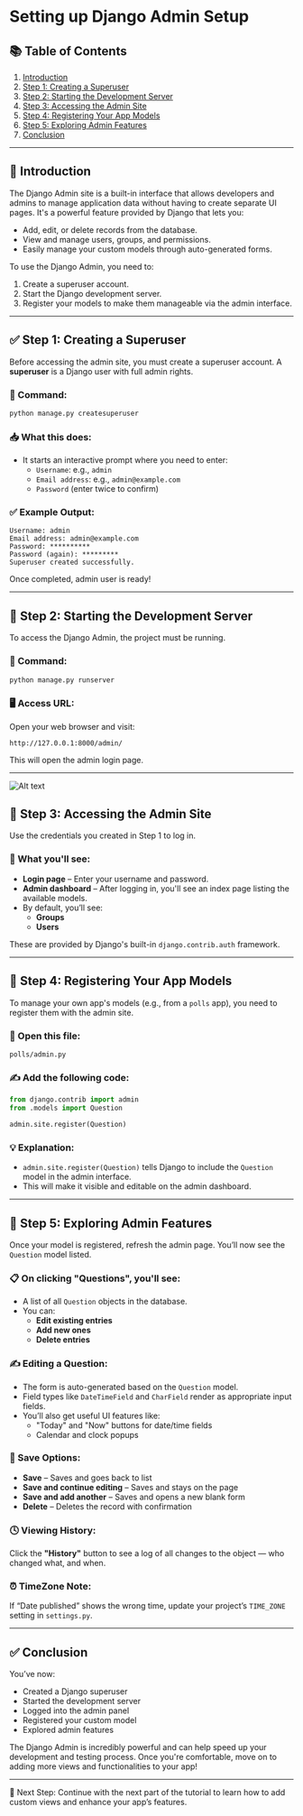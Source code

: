# Setting up Django Admin Setup

## 📚 Table of Contents

1. [Introduction](#introduction)
2. [Step 1: Creating a Superuser](#step-1-creating-a-superuser)
3. [Step 2: Starting the Development Server](#step-2-starting-the-development-server)
4. [Step 3: Accessing the Admin Site](#step-3-accessing-the-admin-site)
5. [Step 4: Registering Your App Models](#step-4-registering-your-app-models)
6. [Step 5: Exploring Admin Features](#step-5-exploring-admin-features)
7. [Conclusion](#conclusion)

---

## 🧠 Introduction

The Django Admin site is a built-in interface that allows developers and admins to manage application data without having to create separate UI pages. It's a powerful feature provided by Django that lets you:

- Add, edit, or delete records from the database.
- View and manage users, groups, and permissions.
- Easily manage your custom models through auto-generated forms.

To use the Django Admin, you need to:

1. Create a superuser account.
2. Start the Django development server.
3. Register your models to make them manageable via the admin interface.

---

## ✅ Step 1: Creating a Superuser

Before accessing the admin site, you must create a superuser account. A **superuser** is a Django user with full admin rights.

### 🔧 Command:

```bash
python manage.py createsuperuser
```

### 📥 What this does:

- It starts an interactive prompt where you need to enter:
  - `Username`: e.g., `admin`
  - `Email address`: e.g., `admin@example.com`
  - `Password` (enter twice to confirm)

### ✅ Example Output:

```text
Username: admin
Email address: admin@example.com
Password: **********
Password (again): *********
Superuser created successfully.
```

Once completed, admin user is ready!

---

## 🚀 Step 2: Starting the Development Server

To access the Django Admin, the project must be running.

### 🔧 Command:

```bash
python manage.py runserver
```

### 🖥️ Access URL:

Open your web browser and visit:

```
http://127.0.0.1:8000/admin/
```

This will open the admin login page.

---

![Alt text](https://docs.djangoproject.com/en/4.2/_images/admin01.png)

## 🔐 Step 3: Accessing the Admin Site

Use the credentials you created in Step 1 to log in.

### 🧾 What you'll see:

- **Login page** – Enter your username and password.
- **Admin dashboard** – After logging in, you'll see an index page listing the available models.
- By default, you’ll see:
  - **Groups**
  - **Users**

These are provided by Django's built-in `django.contrib.auth` framework.

---

## 🧩 Step 4: Registering Your App Models

To manage your own app's models (e.g., from a `polls` app), you need to register them with the admin site.

### 📁 Open this file:

```
polls/admin.py
```

### ✍️ Add the following code:

```python
from django.contrib import admin
from .models import Question

admin.site.register(Question)
```

### 💡 Explanation:

- `admin.site.register(Question)` tells Django to include the `Question` model in the admin interface.
- This will make it visible and editable on the admin dashboard.

---

## 🧭 Step 5: Exploring Admin Features

Once your model is registered, refresh the admin page. You’ll now see the `Question` model listed.

### 📋 On clicking "Questions", you'll see:

- A list of all `Question` objects in the database.
- You can:
  - **Edit existing entries**
  - **Add new ones**
  - **Delete entries**

### ✍️ Editing a Question:

- The form is auto-generated based on the `Question` model.
- Field types like `DateTimeField` and `CharField` render as appropriate input fields.
- You’ll also get useful UI features like:
  - "Today" and "Now" buttons for date/time fields
  - Calendar and clock popups

### 🧰 Save Options:

- **Save** – Saves and goes back to list
- **Save and continue editing** – Saves and stays on the page
- **Save and add another** – Saves and opens a new blank form
- **Delete** – Deletes the record with confirmation

### 🕓 Viewing History:

Click the **"History"** button to see a log of all changes to the object — who changed what, and when.

### ⏰ TimeZone Note:

If “Date published” shows the wrong time, update your project’s `TIME_ZONE` setting in `settings.py`.

---

## ✅ Conclusion

You’ve now:

- Created a Django superuser
- Started the development server
- Logged into the admin panel
- Registered your custom model
- Explored admin features

The Django Admin is incredibly powerful and can help speed up your development and testing process. Once you're comfortable, move on to adding more views and functionalities to your app!

---

👣 Next Step: Continue with the next part of the tutorial to learn how to add custom views and enhance your app’s features.
